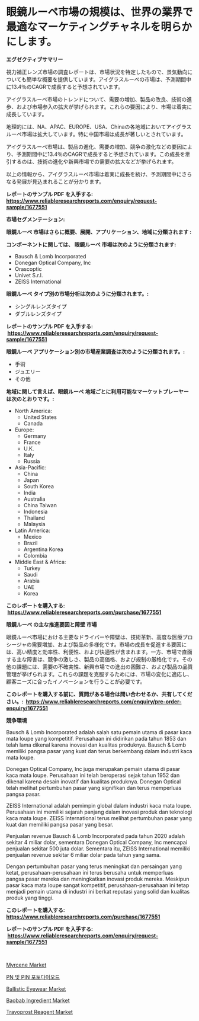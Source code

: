 <p><h1>眼鏡ルーペ市場の規模は、世界の業界で最適なマーケティングチャネルを明らかにします。</h1></p><p><strong>エグゼクティブサマリー</strong></p>
<p><p>視力補正レンズ市場の調査レポートは、市場状況を特定したもので、景気動向についても簡単な概要を提供しています。アイグラスルーペの市場は、予測期間中に13.4％のCAGRで成長すると予想されています。</p><p>アイグラスルーペ市場のトレンドについて、需要の増加、製品の改良、技術の進歩、および市場参入の拡大が挙げられます。これらの要因により、市場は着実に成長しています。</p><p>地理的には、NA、APAC、EUROPE、USA、Chinaの各地域においてアイグラスルーペ市場は拡大しています。特に中国市場は成長が著しいとされています。</p><p>アイグラスルーペ市場は、製品の進化、需要の増加、競争の激化などの要因により、予測期間中に13.4％のCAGRで成長すると予想されています。この成長を牽引するのは、技術の進化や新興市場での需要の拡大などが挙げられます。</p><p>以上の情報から、アイグラスルーペ市場は着実に成長を続け、予測期間中にさらなる発展が見込まれることが分かります。</p></p>
<p><strong>レポートのサンプル PDF を入手する: <a href="https://www.reliableresearchreports.com/enquiry/request-sample/1677551">https://www.reliableresearchreports.com/enquiry/request-sample/1677551</a></strong></p>
<p><strong>市場セグメンテーション:</strong></p>
<p><strong> 眼鏡ルーペ 市場はさらに概要、展開、アプリケーション、地域に分類されます :</strong></p>
<p><strong>コンポーネントに関しては、 眼鏡ルーペ 市場は次のように分類されます: &nbsp;</strong></p>
<p><ul><li>Bausch & Lomb Incorporated</li><li>Donegan Optical Company, Inc</li><li>Orascoptic</li><li>Univet S.r.l.</li><li>ZEISS International</li></ul></p>
<p><strong> 眼鏡ルーペ タイプ別の市場分析は次のように分類されます。:</strong></p>
<p><ul><li>シングルレンズタイプ</li><li>ダブルレンズタイプ</li></ul></p>
<p><strong>レポートのサンプル PDF を入手する: &nbsp;<a href="https://www.reliableresearchreports.com/enquiry/request-sample/1677551">https://www.reliableresearchreports.com/enquiry/request-sample/1677551</a></strong></p>
<p><strong> 眼鏡ルーペ アプリケーション別の市場産業調査は次のように分類されます。:</strong></p>
<p><ul><li>手術</li><li>ジュエリー</li><li>その他</li></ul></p>
<p><strong>地域に関して言えば、眼鏡ルーペ 地域ごとに利用可能なマーケットプレーヤーは次のとおりです。:</strong></p>
<p><ul>
    <li>
        North America:
        <ul>
            <li>United States</li>
            <li>Canada</li>
        </ul>
    </li>
    <li>
        Europe:
        <ul>
            <li>Germany</li>
            <li>France</li>
            <li>U.K.</li>
            <li>Italy</li>
            <li>Russia</li>
        </ul>
    </li>
    <li>
        Asia-Pacific:
        <ul>
            <li>China</li>
            <li>Japan</li>
            <li>South Korea</li>
            <li>India</li>
            <li>Australia</li>
            <li>China Taiwan</li>
            <li>Indonesia</li>
            <li>Thailand</li>
            <li>Malaysia</li>
        </ul>
    </li>
    <li>
        Latin America:
        <ul>
            <li>Mexico</li>
            <li>Brazil</li>
            <li>Argentina Korea</li>
            <li>Colombia</li>
        </ul>
    </li>
    <li>
        Middle East & Africa:
        <ul>
            <li>Turkey</li>
            <li>Saudi</li>
            <li>Arabia</li>
            <li>UAE</li>
            <li>Korea</li>
        </ul>
    </li>
    </ul></p>
<p><strong>このレポートを購入する: &nbsp;<a href="https://www.reliableresearchreports.com/purchase/1677551">https://www.reliableresearchreports.com/purchase/1677551</a></strong></p>
<p><strong>眼鏡ルーペ の主な推進要因と障壁 市場</strong></p>
<p><p>眼鏡ルーペ市場における主要なドライバーや障壁は、技術革新、高度な医療プロシージャの需要増加、および製品の多様化です。市場の成長を促進する要因には、高い精度と効率性、利便性、および快適性が含まれます。一方、市場で直面する主な障害は、競争の激しさ、製品の高価格、および規制の厳格化です。その他の課題には、需要の不確実性、新興市場での進出の困難さ、および製品の品質管理が挙げられます。これらの課題を克服するためには、市場の変化に適応し、顧客ニーズに合ったイノベーションを行うことが必要です。</p></p>
<p><strong>このレポートを購入する前に、質問がある場合は問い合わせるか、共有してください。:&nbsp; <a href="https://www.reliableresearchreports.com/enquiry/pre-order-enquiry/1677551">https://www.reliableresearchreports.com/enquiry/pre-order-enquiry/1677551</a></strong></p>
<p><strong>競争環境</strong></p>
<p><p>Bausch & Lomb Incorporated adalah salah satu pemain utama di pasar kaca mata loupe yang kompetitif. Perusahaan ini didirikan pada tahun 1853 dan telah lama dikenal karena inovasi dan kualitas produknya. Bausch & Lomb memiliki pangsa pasar yang kuat dan terus berkembang dalam industri kaca mata loupe.</p><p>Donegan Optical Company, Inc juga merupakan pemain utama di pasar kaca mata loupe. Perusahaan ini telah beroperasi sejak tahun 1952 dan dikenal karena desain inovatif dan kualitas produknya. Donegan Optical telah melihat pertumbuhan pasar yang signifikan dan terus memperluas pangsa pasar.</p><p>ZEISS International adalah pemimpin global dalam industri kaca mata loupe. Perusahaan ini memiliki sejarah panjang dalam inovasi produk dan teknologi kaca mata loupe. ZEISS International terus melihat pertumbuhan pasar yang kuat dan memiliki pangsa pasar yang besar.</p><p>Penjualan revenue Bausch & Lomb Incorporated pada tahun 2020 adalah sekitar 4 miliar dolar, sementara Donegan Optical Company, Inc mencapai penjualan sekitar 500 juta dolar. Sementara itu, ZEISS International memiliki penjualan revenue sekitar 6 miliar dolar pada tahun yang sama.</p><p>Dengan pertumbuhan pasar yang terus meningkat dan persaingan yang ketat, perusahaan-perusahaan ini terus berusaha untuk memperluas pangsa pasar mereka dan meningkatkan inovasi produk mereka. Meskipun pasar kaca mata loupe sangat kompetitif, perusahaan-perusahaan ini tetap menjadi pemain utama di industri ini berkat reputasi yang solid dan kualitas produk yang tinggi.</p></p>
<p><strong>このレポートを購入する: &nbsp; <a href="https://www.reliableresearchreports.com/purchase/1677551">https://www.reliableresearchreports.com/purchase/1677551</a></strong></p>
<p><strong>レポートのサンプル PDF を入手する: &nbsp;<a href="https://www.reliableresearchreports.com/enquiry/request-sample/1677551">https://www.reliableresearchreports.com/enquiry/request-sample/1677551</a></strong><strong></strong></p>
<p>&nbsp;</p>
<p><p><a href="https://github.com/RichRobinson5/Market-Research-Report-List-4/blob/main/myrcene-market.md">Myrcene Market</a></p><p><a href="https://github.com/vs2869dizt0/Market-Research-Report-List-1/blob/main/9880231190629.md">PN 및 PIN 포토다이오드</a></p><p><a href="https://frill-swim-3cd.notion.site/Ballistic-Eyewear-Market-Challenges-Opportunities-and-Growth-Drivers-and-Major-Market-Players-for-eedddef5feff441b90fbe8eab2c6700e">Ballistic Eyewear Market</a></p><p><a href="https://view.publitas.com/reportprime-1/baobab-ingredient-market-centers-on-aspects-such-as-market-growth-market-share-market-opportunity-and-projected-forecasts-spanning-from-2024-to-2031/">Baobab Ingredient Market</a></p><p><a href="https://view.publitas.com/reportprime-1/travoprost-reagent-market-offer-valuable-insights-into-market-size-market-share-market-trends-and-projections-spanning-from-2023-to-2030/">Travoprost Reagent Market</a></p></p>